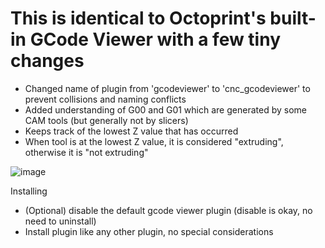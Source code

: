 # This is identical to Octoprint's built-in GCode Viewer with a few tiny changes
* Changed name of plugin from 'gcodeviewer' to 'cnc_gcodeviewer' to prevent collisions and naming conflicts
* Added understanding of G00 and G01 which are generated by some CAM tools (but generally not by slicers)
* Keeps track of the lowest Z value that has occurred
* When tool is at the lowest Z value, it is considered "extruding", otherwise it is "not extruding"

![image](https://user-images.githubusercontent.com/955138/154195957-6e3de2b8-0490-4c8d-9d3b-a5434d16e528.png)

 Installing
* (Optional) disable the default gcode viewer plugin (disable is okay, no need to uninstall)
* Install plugin like any other plugin, no special considerations
